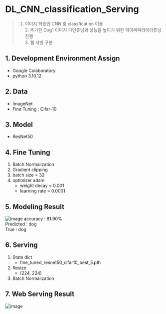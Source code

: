 # DL_CNN_classification_Serving
> 1. 이미지 학습인 CNN 중 classfication 이용  
      2. 추가한 Dog1 이미지 파인튜닝과 성능을 높이기 위한 하이퍼파라이터튜닝 진행  
      3. 웹 서빙 구현
  
## 1. Development Environment Assign
- Google Colaboratory
- python 3.10.12

## 2. Data
- ImageNet
- Fine Tuning : Cifar-10

## 3. Model
- ResNet50

## 4. Fine Tuning
1. Batch Normalization
2. Gradient clipping
3. batch size = 32
4. optimizer adam
   - weight decay = 0.001
   - learning rate = 0.0001

## 5. Modeling Result
![image](https://github.com/user-attachments/assets/3d4ae3d7-67ee-458e-898d-11e55b912a69)
accuracy : 81.90%  
Predicted : dog  
True : dog

## 6. Serving
1. State dict
     - fine_tuned_resnet50_cifar10_best_5.pth
2. Resize
     - (224, 224)
3. Batch Normalization

## 7. Web Serving Result
![image](https://github.com/user-attachments/assets/a2651345-2723-4845-baa2-b290ba5037e2)

